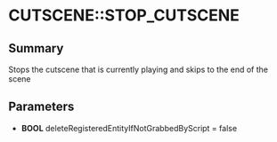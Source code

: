 # CUTSCENE::STOP_CUTSCENE

## Summary
Stops the cutscene that is currently playing and skips to the end of the scene

## Parameters
* **BOOL** deleteRegisteredEntityIfNotGrabbedByScript = false